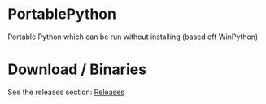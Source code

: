 # PortablePython
Portable Python which can be run without installing (based off WinPython)

# Download / Binaries
See the releases section: [Releases](https://github.com/drojf/PortablePython/releases)